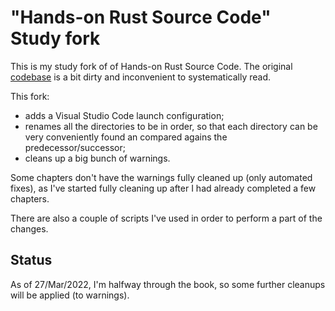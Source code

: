 # "Hands-on Rust Source Code" Study fork

This is my study fork of of Hands-on Rust Source Code. The original [codebase](https://github.com/thebracket/HandsOnRust) is a bit dirty and inconvenient to systematically read.

This fork:

- adds a Visual Studio Code launch configuration;
- renames all the directories to be in order, so that each directory can be very conveniently found an compared agains the predecessor/successor;
- cleans up a big bunch of warnings.

Some chapters don't have the warnings fully cleaned up (only automated fixes), as I've started fully cleaning up after I had already completed a few chapters.

There are also a couple of scripts I've used in order to perform a part of the changes.

## Status

As of 27/Mar/2022, I'm halfway through the book, so some further cleanups will be applied (to warnings).

